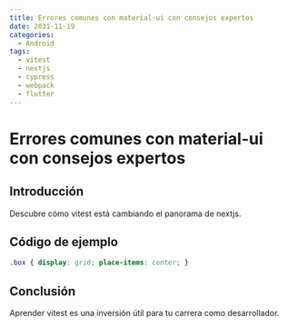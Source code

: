 ```yaml
---
title: Errores comunes con material-ui con consejos expertos
date: 2031-11-19
categories:
  - Android
tags:
  - vitest
  - nextjs
  - cypress
  - webpack
  - flutter
---
```


# Errores comunes con material-ui con consejos expertos

## Introducción

Descubre cómo vitest está cambiando el panorama de nextjs.

## Código de ejemplo

```css
.box { display: grid; place-items: center; }
```

## Conclusión

Aprender vitest es una inversión útil para tu carrera como desarrollador.